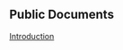 ## Public Documents

[Introduction](https://ralphieraccoon.github.io/Introduction/Introduction.pdf)
